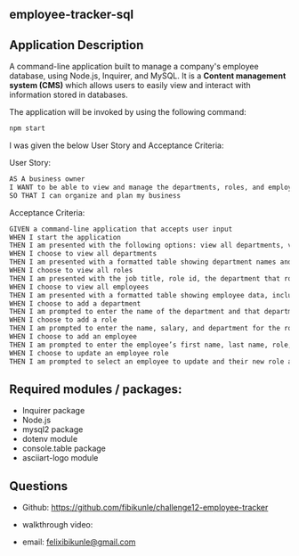 ## employee-tracker-sql

## Application Description

A command-line application built to manage a company's employee database, using Node.js, Inquirer, and MySQL. It is a **Content management system (CMS)** which allows users to easily view and interact with information stored in databases.

The application will be invoked by using the following command:

```bash
npm start
```

I was given the below User Story and Acceptance Criteria:

User Story:

```md
AS A business owner
I WANT to be able to view and manage the departments, roles, and employees in my company
SO THAT I can organize and plan my business
```

Acceptance Criteria:

```md
GIVEN a command-line application that accepts user input
WHEN I start the application
THEN I am presented with the following options: view all departments, view all roles, view all employees, add a department, add a role, add an employee, and update an employee role
WHEN I choose to view all departments
THEN I am presented with a formatted table showing department names and department ids
WHEN I choose to view all roles
THEN I am presented with the job title, role id, the department that role belongs to, and the salary for that role
WHEN I choose to view all employees
THEN I am presented with a formatted table showing employee data, including employee ids, first names, last names, job titles, departments, salaries, and managers that the employees report to
WHEN I choose to add a department
THEN I am prompted to enter the name of the department and that department is added to the database
WHEN I choose to add a role
THEN I am prompted to enter the name, salary, and department for the role and that role is added to the database
WHEN I choose to add an employee
THEN I am prompted to enter the employee’s first name, last name, role, and manager, and that employee is added to the database
WHEN I choose to update an employee role
THEN I am prompted to select an employee to update and their new role and this information is updated in the database
```

## Required modules / packages:

- Inquirer package
- Node.js
- mysql2 package
- dotenv module
- console.table package
- asciiart-logo module

## Questions

- Github: https://github.com/fibikunle/challenge12-employee-tracker

- walkthrough video:

- email: felixibikunle@gmail.com
